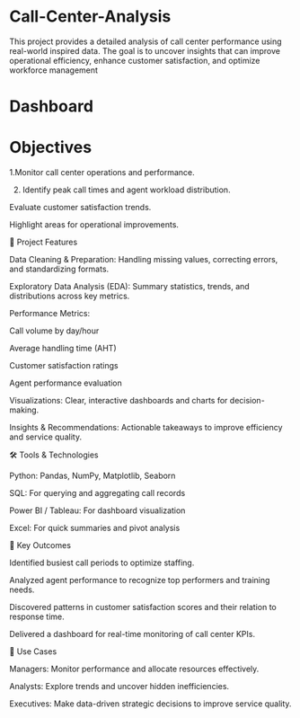 # Call-Center-Analysis
This project provides a detailed analysis of call center performance using real-world inspired data. The goal is to uncover insights that can improve operational efficiency, enhance customer satisfaction, and optimize workforce management

# Dashboard


# Objectives

1.Monitor call center operations and performance.

2. Identify peak call times and agent workload distribution.

Evaluate customer satisfaction trends.

Highlight areas for operational improvements.

📂 Project Features

Data Cleaning & Preparation: Handling missing values, correcting errors, and standardizing formats.

Exploratory Data Analysis (EDA): Summary statistics, trends, and distributions across key metrics.

Performance Metrics:

Call volume by day/hour

Average handling time (AHT)

Customer satisfaction ratings

Agent performance evaluation

Visualizations: Clear, interactive dashboards and charts for decision-making.

Insights & Recommendations: Actionable takeaways to improve efficiency and service quality.

🛠️ Tools & Technologies

Python: Pandas, NumPy, Matplotlib, Seaborn

SQL: For querying and aggregating call records

Power BI / Tableau: For dashboard visualization

Excel: For quick summaries and pivot analysis

📌 Key Outcomes

Identified busiest call periods to optimize staffing.

Analyzed agent performance to recognize top performers and training needs.

Discovered patterns in customer satisfaction scores and their relation to response time.

Delivered a dashboard for real-time monitoring of call center KPIs.

🚀 Use Cases

Managers: Monitor performance and allocate resources effectively.

Analysts: Explore trends and uncover hidden inefficiencies.

Executives: Make data-driven strategic decisions to improve service quality.

